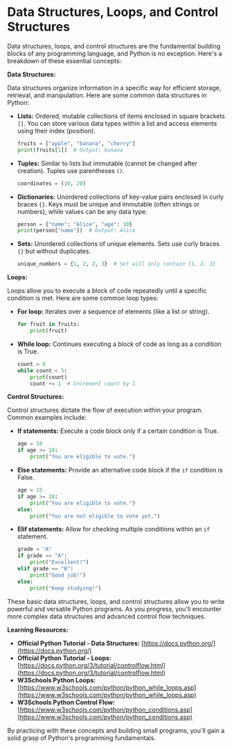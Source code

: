 # Data Structures, Loops, and Control Structures

Data structures, loops, and control structures are the fundamental building blocks of any programming language, and Python is no exception. Here's a breakdown of these essential concepts:

**Data Structures:**

Data structures organize information in a specific way for efficient storage, retrieval, and manipulation. Here are some common data structures in Python:

* **Lists:** Ordered, mutable collections of items enclosed in square brackets `[]`. You can store various data types within a list and access elements using their index (position).
   ```python
   fruits = ["apple", "banana", "cherry"]
   print(fruits[1])  # Output: banana
   ```
* **Tuples:** Similar to lists but immutable (cannot be changed after creation). Tuples use parentheses `()`.
   ```python
   coordinates = (10, 20)
   ```
* **Dictionaries:** Unordered collections of key-value pairs enclosed in curly braces `{}`. Keys must be unique and immutable (often strings or numbers), while values can be any data type.
   ```python
   person = {"name": "Alice", "age": 30}
   print(person["name"])  # Output: Alice
   ```
* **Sets:** Unordered collections of unique elements. Sets use curly braces `{}` but without duplicates.
   ```python
   unique_numbers = {1, 2, 2, 3}  # Set will only contain {1, 2, 3}
   ```

**Loops:**

Loops allow you to execute a block of code repeatedly until a specific condition is met. Here are some common loop types:

* **For loop:** Iterates over a sequence of elements (like a list or string).
   ```python
   for fruit in fruits:
       print(fruit)
   ```
* **While loop:** Continues executing a block of code as long as a condition is True.
   ```python
   count = 0
   while count < 5:
       print(count)
       count += 1  # Increment count by 1
   ```

**Control Structures:**

Control structures dictate the flow of execution within your program. Common examples include:

* **If statements:** Execute a code block only if a certain condition is True.
   ```python
   age = 18
   if age >= 18:
       print("You are eligible to vote.")
   ```
* **Else statements:** Provide an alternative code block if the `if` condition is False.
   ```python
   age = 15
   if age >= 18:
       print("You are eligible to vote.")
   else:
       print("You are not eligible to vote yet.")
   ```
* **Elif statements:** Allow for checking multiple conditions within an `if` statement.
   ```python
   grade = "A"
   if grade == "A":
       print("Excellent!")
   elif grade == "B":
       print("Good job!")
   else:
       print("Keep studying!")
   ```

These basic data structures, loops, and control structures allow you to write powerful and versatile Python programs. As you progress, you'll encounter more complex data structures and advanced control flow techniques. 

**Learning Resources:**

* **Official Python Tutorial - Data Structures:** [https://docs.python.org/](https://docs.python.org/)
* **Official Python Tutorial - Loops:** [https://docs.python.org/3/tutorial/controlflow.html](https://docs.python.org/3/tutorial/controlflow.html)
* **W3Schools Python Loops:** [https://www.w3schools.com/python/python_while_loops.asp](https://www.w3schools.com/python/python_while_loops.asp)
* **W3Schools Python Control Flow:** [https://www.w3schools.com/python/python_conditions.asp](https://www.w3schools.com/python/python_conditions.asp)


By practicing with these concepts and building small programs, you'll gain a solid grasp of Python's programming fundamentals. 